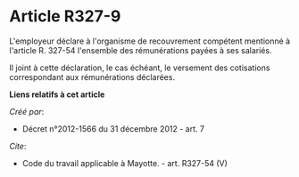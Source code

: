 # Article R327-9

L'employeur déclare à l'organisme de recouvrement compétent mentionné à l'article R. 327-54 l'ensemble des rémunérations
payées à ses salariés. 

Il joint à cette déclaration, le cas échéant, le versement des cotisations correspondant aux rémunérations déclarées.

**Liens relatifs à cet article**

_Créé par_:

  - Décret n°2012-1566 du 31 décembre 2012 - art. 7

_Cite_:

  - Code du travail applicable à Mayotte. - art. R327-54 (V)

